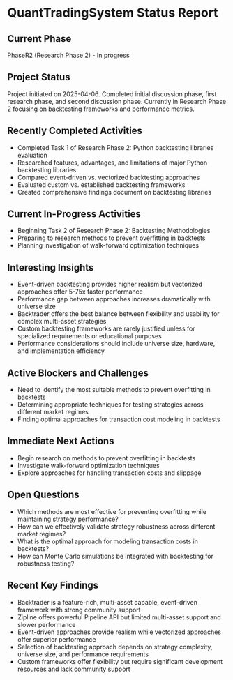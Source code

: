 # QuantTradingSystem Status Report

## Current Phase

PhaseR2 (Research Phase 2) - In progress

## Project Status

Project initiated on 2025-04-06. Completed initial discussion phase, first research phase, and second discussion phase. Currently in Research Phase 2 focusing on backtesting frameworks and performance metrics.

## Recently Completed Activities

- Completed Task 1 of Research Phase 2: Python backtesting libraries evaluation
- Researched features, advantages, and limitations of major Python backtesting libraries
- Compared event-driven vs. vectorized backtesting approaches
- Evaluated custom vs. established backtesting frameworks
- Created comprehensive findings document on backtesting libraries

## Current In-Progress Activities

- Beginning Task 2 of Research Phase 2: Backtesting Methodologies
- Preparing to research methods to prevent overfitting in backtests
- Planning investigation of walk-forward optimization techniques

## Interesting Insights

- Event-driven backtesting provides higher realism but vectorized approaches offer 5-75x faster performance
- Performance gap between approaches increases dramatically with universe size
- Backtrader offers the best balance between flexibility and usability for complex multi-asset strategies
- Custom backtesting frameworks are rarely justified unless for specialized requirements or educational purposes
- Performance considerations should include universe size, hardware, and implementation efficiency

## Active Blockers and Challenges

- Need to identify the most suitable methods to prevent overfitting in backtests
- Determining appropriate techniques for testing strategies across different market regimes
- Finding optimal approaches for transaction cost modeling in backtests

## Immediate Next Actions

- Begin research on methods to prevent overfitting in backtests
- Investigate walk-forward optimization techniques
- Explore approaches for handling transaction costs and slippage

## Open Questions

- Which methods are most effective for preventing overfitting while maintaining strategy performance?
- How can we effectively validate strategy robustness across different market regimes?
- What is the optimal approach for modeling transaction costs in backtests?
- How can Monte Carlo simulations be integrated with backtesting for robustness testing?

## Recent Key Findings

- Backtrader is a feature-rich, multi-asset capable, event-driven framework with strong community support
- Zipline offers powerful Pipeline API but limited multi-asset support and slower performance
- Event-driven approaches provide realism while vectorized approaches offer superior performance
- Selection of backtesting approach depends on strategy complexity, universe size, and performance requirements
- Custom frameworks offer flexibility but require significant development resources and lack community support